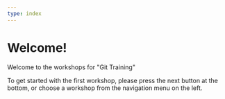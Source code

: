 ```yaml
---
type: index
---
```


# Welcome!

Welcome to the workshops for "Git Training"

To get started with the first workshop, please press the next button at the bottom, or choose a workshop from the navigation menu on the left.
